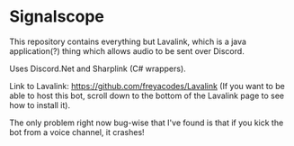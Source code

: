 # Signalscope

This repository contains everything but Lavalink, which is a java application(?) thing which allows audio to be sent over Discord.

Uses Discord.Net and Sharplink (C# wrappers).

Link to Lavalink: https://github.com/freyacodes/Lavalink 
(If you want to be able to host this bot, scroll down to the bottom of the Lavalink page to see how to install it).

The only problem right now bug-wise that I've found is that if you kick the bot from a voice channel, it crashes!
